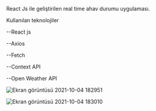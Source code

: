 React Js ile geliştirilen real time ahav durumu uygulaması.

Kullanılan teknolojiler

--React js

--Axios

--Fetch

--Context API

--Open Weather API



![Ekran görüntüsü 2021-10-04 182951](https://user-images.githubusercontent.com/59063456/135878568-c1b91b0e-c121-4576-839c-c41d1096fd62.png)

![Ekran görüntüsü 2021-10-04 183010](https://user-images.githubusercontent.com/59063456/135878582-6d8d9139-d5b3-4521-9d84-50007fb188f0.png)
